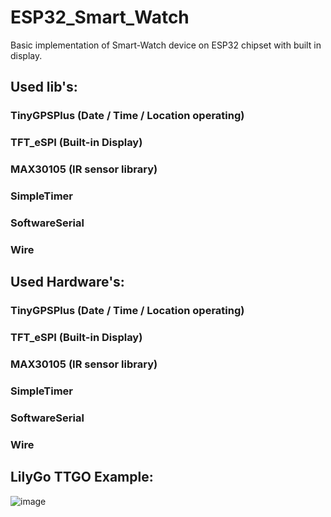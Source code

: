 # ESP32_Smart_Watch

Basic implementation of Smart-Watch device on ESP32 chipset with built in display. 

## Used lib's:

### TinyGPSPlus (Date / Time / Location operating)
### TFT_eSPI (Built-in Display)
### MAX30105 (IR sensor library)
### SimpleTimer
### SoftwareSerial 
### Wire

## Used Hardware's:

### TinyGPSPlus (Date / Time / Location operating)
### TFT_eSPI (Built-in Display)
### MAX30105 (IR sensor library)
### SimpleTimer
### SoftwareSerial 
### Wire

## LilyGo TTGO Example:

![image](https://user-images.githubusercontent.com/46798613/170359036-af4ac7ff-8b08-44e2-b35c-053d563e9d9d.png)
